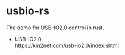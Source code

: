# usbio-rs

The demo for USB-IO2.0 control in rust.

- USB-IO2.0  
    https://km2net.com/usb-io2.0/index.shtml